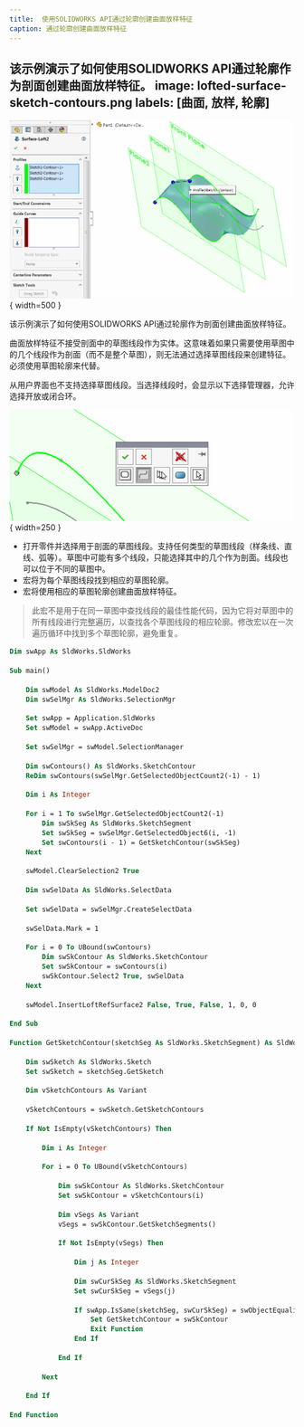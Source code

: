 ```yaml
---
title:  使用SOLIDWORKS API通过轮廓创建曲面放样特征
caption: 通过轮廓创建曲面放样特征
---
```

 该示例演示了如何使用SOLIDWORKS API通过轮廓作为剖面创建曲面放样特征。
image: lofted-surface-sketch-contours.png
labels: [曲面, 放样, 轮廓]
---
![使用轮廓作为剖面创建曲面放样特征](lofted-surface-sketch-contours.png){ width=500 }

该示例演示了如何使用SOLIDWORKS API通过轮廓作为剖面创建曲面放样特征。

曲面放样特征不接受剖面中的草图线段作为实体。这意味着如果只需要使用草图中的几个线段作为剖面（而不是整个草图），则无法通过选择草图线段来创建特征。必须使用草图轮廓来代替。

从用户界面也不支持选择草图线段。当选择线段时，会显示以下选择管理器，允许选择开放或闭合环。

![选择剖面时的选择管理器](selection-manager.png){ width=250 }

* 打开零件并选择用于剖面的草图线段。支持任何类型的草图线段（样条线、直线、弧等）。草图中可能有多个线段，只能选择其中的几个作为剖面。线段也可以位于不同的草图中。
* 宏将为每个草图线段找到相应的草图轮廓。
* 宏将使用相应的草图轮廓创建曲面放样特征。

> 此宏不是用于在同一草图中查找线段的最佳性能代码，因为它将对草图中的所有线段进行完整遍历，以查找各个草图线段的相应轮廓。修改宏以在一次遍历循环中找到多个草图轮廓，避免重复。

~~~ vb
Dim swApp As SldWorks.SldWorks

Sub main()

    Dim swModel As SldWorks.ModelDoc2
    Dim swSelMgr As SldWorks.SelectionMgr
    
    Set swApp = Application.SldWorks
    Set swModel = swApp.ActiveDoc

    Set swSelMgr = swModel.SelectionManager
    
    Dim swContours() As SldWorks.SketchContour
    ReDim swContours(swSelMgr.GetSelectedObjectCount2(-1) - 1)
    
    Dim i As Integer
    
    For i = 1 To swSelMgr.GetSelectedObjectCount2(-1)
        Dim swSkSeg As SldWorks.SketchSegment
        Set swSkSeg = swSelMgr.GetSelectedObject6(i, -1)
        Set swContours(i - 1) = GetSketchContour(swSkSeg)
    Next
    
    swModel.ClearSelection2 True
    
    Dim swSelData As SldWorks.SelectData
        
    Set swSelData = swSelMgr.CreateSelectData
    
    swSelData.Mark = 1
        
    For i = 0 To UBound(swContours)
        Dim swSkContour As SldWorks.SketchContour
        Set swSkContour = swContours(i)
        swSkContour.Select2 True, swSelData
    Next
    
    swModel.InsertLoftRefSurface2 False, True, False, 1, 0, 0

End Sub

Function GetSketchContour(sketchSeg As SldWorks.SketchSegment) As SldWorks.SketchContour
    
    Dim swSketch As SldWorks.Sketch
    Set swSketch = sketchSeg.GetSketch
    
    Dim vSketchContours As Variant
    
    vSketchContours = swSketch.GetSketchContours
    
    If Not IsEmpty(vSketchContours) Then
        
        Dim i As Integer
        
        For i = 0 To UBound(vSketchContours)
            
            Dim swSkContour As SldWorks.SketchContour
            Set swSkContour = vSketchContours(i)
            
            Dim vSegs As Variant
            vSegs = swSkContour.GetSketchSegments()
            
            If Not IsEmpty(vSegs) Then
                
                Dim j As Integer
                
                Dim swCurSkSeg As SldWorks.SketchSegment
                Set swCurSkSeg = vSegs(j)
                
                If swApp.IsSame(sketchSeg, swCurSkSeg) = swObjectEquality.swObjectSame Then
                    Set GetSketchContour = swSkContour
                    Exit Function
                End If
                
            End If
            
        Next
        
    End If
    
End Function
~~~
